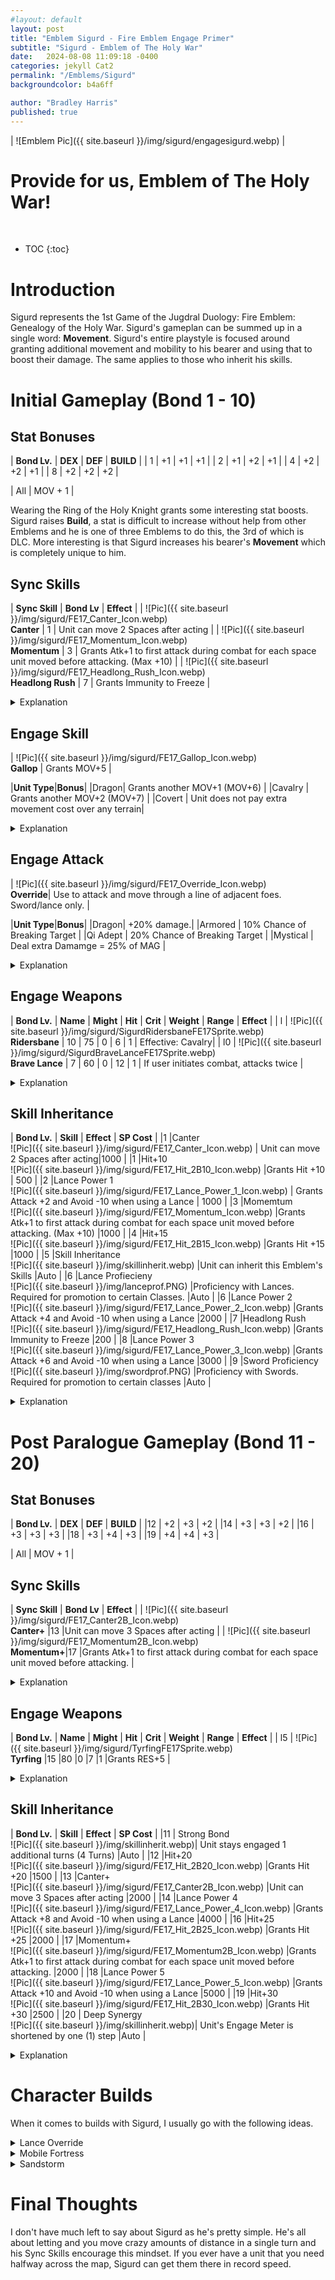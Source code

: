 ```yaml
---
#layout: default
layout: post
title: "Emblem Sigurd - Fire Emblem Engage Primer"
subtitle: "Sigurd - Emblem of The Holy War"
date:   2024-08-08 11:09:18 -0400
categories: jekyll Cat2
permalink: "/Emblems/Sigurd"
backgroundcolor: b4a6ff

author: "Bradley Harris"
published: true
---
```


| ![Emblem Pic]({{ site.baseurl }}/img/sigurd/engagesigurd.webp) |

 <h1> <div class="evocation"> Provide for us, Emblem of The Holy War! </div> </h1>
<br>


* TOC
{:toc}





# **Introduction**
Sigurd represents the 1st Game of the Jugdral Duology: Fire Emblem: Genealogy of the Holy War. Sigurd's gameplan can be summed up in a single word: **Movement**. Sigurd's entire playstyle is focused around granting additional movement and mobility to his bearer and using that to boost their damage. The same applies to those who inherit his skills.

# **Initial Gameplay (Bond 1 - 10)** 

## Stat Bonuses

| **Bond Lv.** | **DEX** | **DEF** | **BUILD** |
| 1 | +1 | +1 | +1 |
| 2 | +1 | +2 | +1 |
| 4 | +2 | +2 | +1 |
| 8 | +2 | +2 | +2 |

| All | MOV + 1 |

Wearing the Ring of the Holy Knight grants some interesting stat boosts. Sigurd raises **Build**, a stat is difficult to increase without help from other Emblems and he is one of three Emblems to do this, the 3rd of which is DLC. More interesting is that Sigurd increases his bearer's **Movement** which is completely unique to him.

## Sync Skills


| **Sync Skill** | **Bond Lv** | **Effect** |
| ![Pic]({{ site.baseurl }}/img/sigurd/FE17_Canter_Icon.webp) <br> **Canter** | 1 | Unit can move 2 Spaces after acting | 
| ![Pic]({{ site.baseurl }}/img/sigurd/FE17_Momentum_Icon.webp) <br> **Momentum** | 3 | Grants Atk+1 to first attack during combat for each space unit moved before attacking. (Max +10) |
| ![Pic]({{ site.baseurl }}/img/sigurd/FE17_Headlong_Rush_Icon.webp) <br> **Headlong Rush** | 7 | Grants Immunity to Freeze |

<details>
<summary> Explanation </summary>

<b>Canter</b> is Sigurd's best Sync Skill and one of the best Inheritable Skills in the game. Unlike previous Fire Emblem Games, Canter isn't using up the rest of your movement. It's always a flat 2 Spaces. However, that 2 Spaces lets a unit get into a more favourable position after attacking or healing to make room for other units to do their thing. One thing to clarify though. When I use the term "acting" in this skill's description, what I mean is any action that would give you EXP. This includes attacking, healing, dancing, etc. So if you're in the Fell Xenologue where you can't gain EXP, don't worry because Canter will still trigger. <br><br>

At first glance <b>Momentum</b> might seem like a niche Skill in Engage, given the movement for classes cap out at 5 and 6 for Foot and Mounted Classes respectively. However, when we get to Sigurd's Engage Skill and Engage Attack, you'll see why this skill is incredibly useful. Aside from that, please note that the added damage from this skill only applies to the <b>FIRST HIT</b> of an attack. So if you're doubling, only the first attack will receive the bonus. <br><br>

<b>Headlong Rush</b> is another example of a "Boring, but Practical" Skill. Freeze is a status effect that prevents you from moving for a few turns which can be incredibly annoying when it lands. However, I <b>HIGHLY RECOMMEND</b> spreading this around to as many people in your army as possible before Chapter 10. Trust me, you are going to need this skill. This is especially true for Alear as let's just say, in Chapter 11 Alear getting Frozen is the absolute LAST thing you want happening. <br><br>

</details>

 
## Engage Skill

| ![Pic]({{ site.baseurl }}/img/sigurd/FE17_Gallop_Icon.webp) <br> **Gallop** | Grants MOV+5 |


|**Unit Type**|**Bonus**|
|Dragon| Grants another MOV+1 (MOV+6) |
|Cavalry | Grants another MOV+2 (MOV+7) |
|Covert | Unit does not pay extra movement cost over any terrain|

<details>
<summary> Explanation </summary>

When in Sigurd's Engage Form, you activate one of the simplest but effective Engage Skills in the game <b>Gallop</b>. The ability to suddenly move 5 more spaces than usual is incredible. because it is the lynch-pin of Sigurd's kit while Engaged. <br><br>

Remember earlier when I said Momentum seems rather niche. Well that changes when you add +5 Movement to the equation. With the extra movement granted by Gallop, it is easy to hit the +10 Damage cap of Momentum for serious damage. Don't be surprised if this lets rack up some seriously high damage numbers, especially when combined with one of Sigurd's Engage Weapons. <br><br>

As for Class Bonuses, Dragons and Cavalry Units just add more movement onto of all the crazy movement Gallop gives at base. Cover Unit definitely get a great deal with them essentially having almost unrestrcited movement across the battlefield save for terrain only Fliers can cross (Water, Mountains, etc). <br><br>

</details>




## Engage Attack

| ![Pic]({{ site.baseurl }}/img/sigurd/FE17_Override_Icon.webp) <br> **Override**| Use to attack and move through a line of adjacent foes. Sword/lance only. |

|**Unit Type**|**Bonus**|
|Dragon|  +20% damage.|
|Armored | 10% Chance of Breaking Target |
|Qi Adept | 20% Chance of Breaking Target |
|Mystical | Deal extra Damamge = 25% of MAG |

<details>
<summary> Explanation </summary>


Sigurd's Engage Attack <b>Override</b> is one of the few ways in Engage of damaging multiple enemies in a single action. However, one interesting thing about Override that the game doesn't tell you is that there is basically no upper limit to the enemies this skill can damage, as long as there is an empty space on the side of the line of enemies. Theoretically, if you somehow managed to get 10 enemies in a line and use Override, Sigurd will run through and damage ALL OF THEM. This gets comical if all of the enemies hit by Override are Cavalry and you use Sigurd's first Engage Weapon. <br><br>

The Classes Bonuses are pretty much a mixed bag. Dragons Units dealing increased damage is always useful but Armored and Qi Adepts only having a rather low chance of Breaking their target isn't worth relying on. Mystical Units dealing extra damamge based on their magic sounds good in theory but is let down by how there are only two Mystical Class that can use Swords and both are locked to a specific character. So other Mystical Units will need to use Sigurd's Engage Weapons for Override, all of which are Physical Weapons and Mystical Units don't exactly have the best Strength Stats. So their base damage with Override will likely be rather poor. <br><br>

Like Marth's Lodestar Rush, if you want to get the most mileage out of Override you'll want to remember two things. <br><br>

1) Override is boosted by Momentum, so the further Sigurd moves, the more damage Override will do. <br>
2) Use a forged Smash Weapon like a Steel or Silver Greatlance because you won't have to worry about accuracy or being counterattacked. <br><br>

However, if you want to a more magical approach, you could consider using Override with a Mage Knight or Griffin Knight equipped with a Levin Sword. Also like Lodestar Rush, Override is also subject to the "<b>Rush Effect</b>" but in this context, it has a chance of trigger on every enemy hit by Override.

</details>




## Engage Weapons 

| **Bond Lv.** | **Name** | **Might** | **Hit** | **Crit** | **Weight** | **Range** | **Effect** |
| l | ![Pic]({{ site.baseurl }}/img/sigurd/SigurdRidersbaneFE17Sprite.webp) <br> **Ridersbane** | 10 | 75 | 0 | 6 | 1 | Effective: Cavalry|
| l0 | ![Pic]({{ site.baseurl }}/img/sigurd/SigurdBraveLanceFE17Sprite.webp) <br> **Brave Lance** | 7 | 60 | 0 | 12 | 1 | If user initiates combat, attacks twice |

<details>
<summary> Explanation </summary>

The <b>Ridersbane</b> is definitely the most fun of Sigurd's Engage weapons to play around with because against Cavalry Foes, it effectively has 30 Might. Combine this with Momentum, boosted by Gallop and you have an easy way to wipe Cavalry Foes off the map. Recall how I said Override could be comical when used on a line of Cavalry Foes. The Ridersbane is why. I've seen people in the Engage online communities call this the "Ridersbane Shishkebab" and it fits. <br><br>

The <b>Brave Lance</b> is an Engage Weapon I'm not too fond of. Low Might and low Accuracy isn't a fair trade off for the Brave Effect of attacking twice. It's also rather heavy so not many units, even with Sigurd's passive Build bonus, can reliably double attack with it. Recall how Momentum only applies to the first hit of an attack. That applies to the Brave Lance, even if you are quadruple attacking. If the first hit of the Brave Lance misses, that's it. The other 3 hits don't get the bonus from Momentum.

</details>


## Skill Inheritance  

| **Bond Lv.** | **Skill** | **Effect** | **SP Cost** |
|1 |Canter <br> ![Pic]({{ site.baseurl }}/img/sigurd/FE17_Canter_Icon.webp) | Unit can move 2 Spaces after acting|1000 |
|1 |Hit+10<br> ![Pic]({{ site.baseurl }}/img/sigurd/FE17_Hit_2B10_Icon.webp) |Grants Hit +10 | 500 |
|2 |Lance Power 1 <br> ![Pic]({{ site.baseurl }}/img/sigurd/FE17_Lance_Power_1_Icon.webp) | Grants Attack +2 and Avoid -10 when using a Lance | 1000 |
|3 |Momemtum <br> ![Pic]({{ site.baseurl }}/img/sigurd/FE17_Momentum_Icon.webp) |Grants Atk+1 to first attack during combat for each space unit moved before attacking. (Max +10)  |1000 |
|4 |Hit+15 <br> ![Pic]({{ site.baseurl }}/img/sigurd/FE17_Hit_2B15_Icon.webp) |Grants Hit +15 |1000 |
|5 |Skill Inheritance <br> ![Pic]({{ site.baseurl }}/img/skillinherit.webp) |Unit can inherit this Emblem's Skills |Auto |
|6 |Lance Profiecieny <br> ![Pic]({{ site.baseurl }}/img/lanceprof.PNG) |Proficiency with Lances. Required for promotion to certain Classes. |Auto |
|6 |Lance Power 2 <br> ![Pic]({{ site.baseurl }}/img/sigurd/FE17_Lance_Power_2_Icon.webp) |Grants Attack +4 and Avoid -10 when using a Lance |2000 |
|7 |Headlong Rush <br> ![Pic]({{ site.baseurl }}/img/sigurd/FE17_Headlong_Rush_Icon.webp) |Grants Immunity to Freeze |200 |
|8 |Lance Power 3 <br> ![Pic]({{ site.baseurl }}/img/sigurd/FE17_Lance_Power_3_Icon.webp) |Grants Attack +6 and Avoid -10 when using a Lance |3000 |
|9 |Sword Proficiency <br> ![Pic]({{ site.baseurl }}/img/swordprof.PNG) |Proficiency with Swords. Required for promotion to certain classes |Auto |

<details>
<summary> Explanation </summary>

When it comes to Skill Inheritance, <b>Canter</b> is the prize here and it's no contest. It's a skill that every unit in the game can some use for. 1000 SP isn't that much to ask for such a useful skill. <br><br>

I've already said what I needed about <b>Headlong Rush</b>. Even after Chapter 11, it is still a useful skill to have and is dirt cheap to inherit. <br><br>

I don't recommend inheriting <b>Momentum</b> on Foot units as their movement upon promotion caps out a 5 which isn't enough to ake Momentum worth it, especially when Canter costs the same. If I had a choice between the two, I'd go with Canter. <br><br>

Sigurd's Stat Skill is <b>Hit+</b>. These Skills have the most universal appeal as in Engage, you'll often being dealing with shaky hit rates (79% and under), either from characters having subpar DEX stats, weapons with shaky accuracy rates, or from fighting speedy enemies like Swordmasters or Griffin Knights. Having a flat bonus to your accuracy rates can be useful. <br><br>

Sigurd's Weapon Skill is the <b>Lance Power</b> line of Skills. Unfortunately, compared to the Hit+ Skills, I can't recommend these skills are not only are they niche but expensive. However, if you want to inherit these skills, I recommend them on Lance Users like Knights, Generals, or Great Knights. They usually have such high DEF stats that they don't need to worry about dodging so the Avoid penalty is meaningless to them in exchange for hitting harder. <br><br>

Lastly, Sigurd gives both <b>Lance Proficiency</b> and <b>Sword Proficiency</b>.

</details>



# **Post Paralogue Gameplay (Bond 11 - 20)** 

## Stat Bonuses

| **Bond Lv.** | **DEX** | **DEF** | **BUILD** |
|12  | +2 | +3 | +2 |
|14  | +3 | +3 | +2 |
|16  | +3 | +3 | +3 |
|18  | +3 | +4 | +3 |
|19  | +4 | +4 | +3 |

| All | MOV + 1 |


## Sync Skills

| **Sync Skill** | **Bond Lv** | **Effect** |
| ![Pic]({{ site.baseurl }}/img/sigurd/FE17_Canter2B_Icon.webp) <br> **Canter+** |13  |Unit can move 3 Spaces after acting  | 
| ![Pic]({{ site.baseurl }}/img/sigurd/FE17_Momentum2B_Icon.webp) <br> **Momentum+**|17  |Grants Atk+1 to first attack during combat for each space unit moved before attacking.  |

<details>
<summary> Explanation </summary>

At higher bond levels, 2 of Sigurd's Sync Skills get upgrades. <b>Canter+</b> is pretty good with 3 spaces instead of 2. But <b>Momentum+</b> I find odd as the only thing that changes is the removal of the limit on the extra damage it grants. This is great, especially if you're using a Cavalry Unit with Sigurd as that's +14 extra damage from Momentum if you're moving as far as you can go.

</details>




## Engage Weapons 

| **Bond Lv.** | **Name** | **Might** | **Hit** | **Crit** | **Weight** | **Range** | **Effect** |
| l5 | ![Pic]({{ site.baseurl }}/img/sigurd/TyrfingFE17Sprite.webp) <br> **Tyrfing** |15  |80  |0  |7  |1  |Grants RES+5 |

<details>
<summary> Explanation </summary>

Sigurd's final Engage Weapon is his iconic Holy Weapon from his home game <b>Tyrfing</b>. Statwise, it's pretty good across the board and that added RES can make Sigurd's user into a decent Mage-Killer if need be. <br><br>

However, if there's one criticism I have about Tyrfing is that if you've played Sigurd's home game, you'll see this weapon got a massive downgrade from the <b>30 Might, +10 DEX, +10 SPD, and +20 RES</b>. No I am not joking, those are its original stats in its home game. Genealogy was absolutely WILD with how powerful its Holy Weapons were and Tyrfing is one of the more tame examples.

</details>




## Skill Inheritance

| **Bond Lv.** | **Skill** | **Effect** | **SP Cost** |
|11 | Strong Bond <br> ![Pic]({{ site.baseurl }}/img/skillinherit.webp)| Unit stays engaged 1 additional turns (4 Turns) |Auto |
|12 |Hit+20 <br> ![Pic]({{ site.baseurl }}/img/sigurd/FE17_Hit_2B20_Icon.webp) |Grants Hit +20 |1500 |
|13 |Canter+ <br> ![Pic]({{ site.baseurl }}/img/sigurd/FE17_Canter2B_Icon.webp) |Unit can move 3 Spaces after acting  |2000 |
|14 |Lance Power 4 <br> ![Pic]({{ site.baseurl }}/img/sigurd/FE17_Lance_Power_4_Icon.webp) |Grants Attack +8 and Avoid -10 when using a Lance |4000 |
|16 |Hit+25 <br> ![Pic]({{ site.baseurl }}/img/sigurd/FE17_Hit_2B25_Icon.webp) |Grants Hit +25 |2000 |
|17 |Momentum+ <br> ![Pic]({{ site.baseurl }}/img/sigurd/FE17_Momentum2B_Icon.webp) |Grants Atk+1 to first attack during combat for each space unit moved before attacking. |2000 |
|18 |Lance Power 5 <br> ![Pic]({{ site.baseurl }}/img/sigurd/FE17_Lance_Power_5_Icon.webp) |Grants Attack +10 and Avoid -10 when using a Lance |5000 |
|19 |Hit+30 <br> ![Pic]({{ site.baseurl }}/img/sigurd/FE17_Hit_2B30_Icon.webp) |Grants Hit +30 |2500 |
|20 | Deep Synergy <br> ![Pic]({{ site.baseurl }}/img/skillinherit.webp)| Unit's Engage Meter is shortened by one (1) step |Auto |

<details>
<summary> Explanation </summary>

Nothing much to say about Sigurd's higher level Inheritance. <b>Momentum+</b> is still not worth inheriting most of the time. If I had 2000 SP, I'd rather inherit <b>Canter+</b> though most of the time I find regular Canter to be good enough for most units.

</details>




# **Character Builds**
When it comes to builds with Sigurd, I usually go with the following ideas.

<details>
<summary> Lance Override </summary>
This involves putting Sigurd on a powerful Lancer user, preferably a <b>Lance Cavalry Unit</b> to reap the full benefits of Gallop and Override as most promoted Lance Cavalry Classes have a high enough Lance Rank to use a Steel Greatlance for high Override Damage.

</details>

<details>
<summary> Mobile Fortress </summary>

This involves putting Sigurd on an Armoured Unit like a <b>Knight</b> or <b>General</b> and turning them into a mobile fortress. While Armored Units don't receive any special bonuses from Sigurd, they greatly appreciate the extra mobility he provides. This build is good in the Early Game, especially if you inherit one of Sigurd's Hit+ skills to patch up their questionable Hit rates. However, be careful you don't send your Knight/General too far ahead into the range of enemy Mages as Armored Units' RES are so low that not even the RES bonus from Tyrfing will help much. It also doesn't help that mages have a good chance of doubling Armored Units.

</details>


<details>
<summary> Sandstorm </summary>

In Engage, the Character <b>Timerra</b> has a unique Class called Picket. This class's unique skill; Sandstorm has a chance to use her high DEF stat in damage calculation instead of her usually lower STR stat. Sandstorm stacks with Momentum to amp up her damage. Furthermore, when Timerra uses Override, she has a chance of triggering Sandstorm on EACH enemy hit by the Engage Attack and it's pretty funny when it procs on most of them.  

</details>




# **Final Thoughts** <br>

I don't have much left to say about Sigurd as he's pretty simple. He's all about letting and you move crazy amounts of distance in a single turn and his Sync Skills encourage this mindset. If you ever have a unit that you need halfway across the map, Sigurd can get them there in record speed. 



